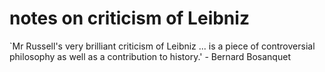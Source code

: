 # notes on criticism of Leibniz

`Mr Russell's very brilliant criticism of Leibniz ... is a piece of controversial philosophy as well as a contribution to history.' - Bernard Bosanquet
